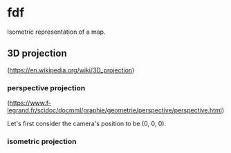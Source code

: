 # fdf

Isometric representation of a map.

## 3D projection
(https://en.wikipedia.org/wiki/3D_projection)

### perspective projection
(https://www.f-legrand.fr/scidoc/docmml/graphie/geometrie/perspective/perspective.html)

Let's first consider the camera's position to be (0, 0, 0).

### isometric projection
